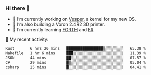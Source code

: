 ### Hi there 👋

<!--
**berkus/berkus** is a ✨ _special_ ✨ repository because its `README.md` (this file) appears on your GitHub profile.

Here are some ideas to get you started:

- 🔭 I’m currently working on ...
- 🌱 I’m currently learning ...
- 👯 I’m looking to collaborate on ...
- 🤔 I’m looking for help with ...
- 💬 Ask me about ...
- 📫 How to reach me: ...
- 😄 Pronouns: ...
- ⚡ Fun fact: ...
-->

- 🔭 I’m currently working on [Vesper](https://github.com/metta-systems/vesper), a kernel for my new OS.
- 🔭 I’m also building a Voron 2.4R2 3D printer.
- 🌱 I’m currently learning [FORTH](http://forth.com/starting-forth/) and [F#](https://fsharpforfunandprofit.com/)

💼 My recent activity:

<!--START_SECTION:waka-->

```txt
Rust       6 hrs 20 mins   ████████████████▒░░░░░░░░   65.38 %
Makefile   1 hr 6 mins     ███░░░░░░░░░░░░░░░░░░░░░░   11.39 %
JSON       44 mins         ██░░░░░░░░░░░░░░░░░░░░░░░   07.57 %
C#         29 mins         █▒░░░░░░░░░░░░░░░░░░░░░░░   05.04 %
csharp     25 mins         █░░░░░░░░░░░░░░░░░░░░░░░░   04.41 %
```

<!--END_SECTION:waka-->
